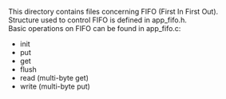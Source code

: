 This directory contains files concerning FIFO (First In First Out).  
Structure used to control FIFO is defined in app\_fifo.h.  
Basic operations on FIFO can be found in app\_fifo.c:  
 * init
 * put
 * get
 * flush
 * read (multi-byte get)
 * write (multi-byte put)
